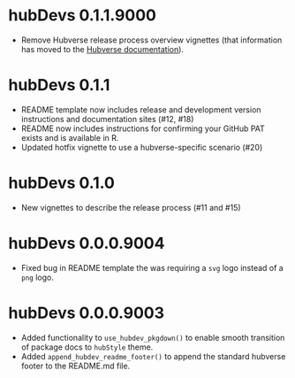# hubDevs 0.1.1.9000

* Remove Hubverse release process overview vignettes (that information has moved
  to the [Hubverse documentation](https://hubverse.io/en/latest/developer/)).

# hubDevs 0.1.1

* README template now includes release and development version instructions and
  documentation sites (#12, #18)
* README now includes instructions for confirming your GitHub PAT exists and is
  available in R.
* Updated hotfix vignette to use a hubverse-specific scenario (#20)

# hubDevs 0.1.0

* New vignettes to describe the release process (#11 and #15)

# hubDevs 0.0.0.9004

* Fixed bug in README template the was requiring a `svg` logo instead of a `png` logo.

# hubDevs 0.0.0.9003

* Added functionality to `use_hubdev_pkgdown()` to enable smooth transition of package docs to `hubStyle` theme.
* Added `append_hubdev_readme_footer()` to append the standard hubverse footer to the README.md file.

